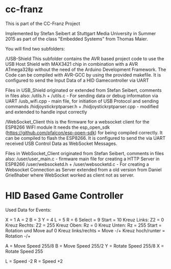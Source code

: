 # cc-franz
This is part of the CC-Franz Project

Implemented by Stefan Seibert at Stuttgart Media University in Summer 2015
as part of the class "Embedded Systems" from Thomas Maier.

You will find two subfolders:

/USB-Shield
This subfolder contains the AVR based project code to use the
USB Host Shield with MAX3421 chip in combination with a AVR
ATmega328p without the need of the Arduino Development Framework.
The Code can be compiled with AVR-GCC by using the provided makefile.
It is configured to send the Input Data of a HID Gamecontroller via UART

Files in USB_Shield originated or extended from Stefan Seibert, comments in files also:
/utils.h + /utils.c - For sending data or debug information via UART
/usb_wifi.cpp - main file, for initiation of USB Protocol and sending commands
/hidjoystickrptparser.h + /hidjoystickrptparser.cpp - modified and extended to handle input correctly

/WebSocket_Client
this is the firmware for a websocket client for the ESP8266 WIFI module
It needs the esp_open_sdk (https://github.com/pfalcon/esp-open-sdk) 
for being compiled correctly. It can be compiled to flash the ESP8266.
It is configured to send the via UART received USB Control Data 
as WebSocket Messages.

Files in WebSocket_Client originated from Stefan Seibert, comments in files also:
/user/user_main.c - firmware main file for creating a HTTP Server in ESP8266
/user/websocketd.h + /user/websocketd.c - For creating a Websocket Connection as Server extended
from a old version from Daniel Grießhaber where WebSocket worked as client not as server.


HID Based Game Controller
=====================

Used Data for Events:

X = 1 A = 2 B = 3 Y = 4  L = 5 R = 6 Select = 9 Start = 10
Kreuz Links: Z2 = 0 Kreuz Rechts: Z2 = 255 
Kreuz Oben: Rz = 0 Kreuz Unten: Rz = 255
Start = Rotation und Move auf 0 
Kreuz links/rechts = Move -/+ 
Kreuz hoch/runter = Rotation -/+  

A = Move Speed 255/8
B = Move Speed 255/2
Y = Rotate Speed 255/8
X = Rotate Speed 255

L = Speed -2 R = Speed +2  

